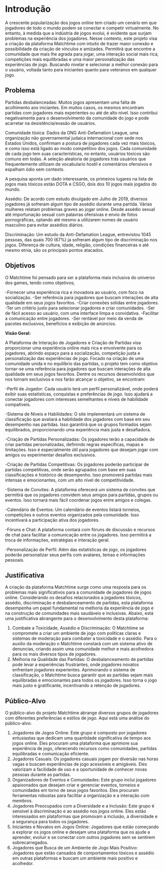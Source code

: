 # Introdução

A crescente popularização dos jogos online tem criado um cenário em que jogadores de todo o mundo podem se conectar e competir virtualmente. No entanto, à medida que a indústria de jogos evolui, é evidente que surjam problemas na experiência dos jogadores. Nesse contexto, este projeto visa a criação da plataforma Matchtime com intuito de trazer maior conexão e possibilidade da criação de vínculos e amizades. Permitirá que encontre a comunidade que mais lhe agrada para jogar, uma interação social mais rica, competições mais equilibradas e uma maior personalização das experiências de jogo. Buscando nivelar e selecionar a melhor conexão para o usuário, voltada tanto para iniciantes quanto para veteranos em qualquer jogo. 

## Problema

Partidas desbalanceadas: Muitos jogos apresentam uma falta de acolhimento aos iniciantes. Em muitos casos, os mesmos encontram partidas com jogadores mais experientes ou até de alto nível. Isso contribui negativamente para o desenvolvimento da comunidade do jogo e pode acarretar na desistência/evasão de usuários.

Comunidade tóxica: Dados da ONG Anti-Defamation League, uma organização não governamental judaica internacional com sede nos Estados Unidos, confirmam a postura de jogadores cada vez mais tóxicos, e como isso está ligado ao modo competitivo dos jogos. Cada comunidade de cada jogo tem suas características, no entanto, usuários tóxicos são comuns em todas. A seleção aleatoria de jogadores trás usuários que frequentemente utilizam de vocabulario hostil e comentários ofensivos e espalham ódio sem contexto.

A pesquisa aponta um dado interessante, os primeiros lugares na lista de jogos mais tóxicos estão DOTA e CSGO, dois dos 10 jogos mais jogados do mundo.

Assédio: De acordo com estudo divulgado em Julho de 2019, diversos jogadores já sofreram algum tipo de assédio durante uma partida. Várias mulheres relatam problemas graves ao jogar online. Desde assédio sexual até importunação sexual com palavras ofensivas e envio de fotos pornográficas, optando até mesmo a utilizarem nomes de usuário masculino para evitar assédios diários.

Discriminação: Um estudo da Anti-Defamation League, entrevistou 1045 pessoas, das quais 700 (67%) ja sofreram algum tipo de discriminação nos jogos. Diferença de cultura, idade, religião, condições financeiras e até mesmo etnia, são os principais pontos atacados.

## Objetivos

O Matchtime foi pensado para ser a plataforma mais inclusiva do universo dos games, tendo como objetivos;

-Fornecer uma experiência rica e inovadora ao usuário, com foco na socialização.
-Ser referência para jogadores que buscam interações de alta qualidade em seus jogos favoritos.
-Criar conexões sólidas entre jogadores.
-Ter um critério justo para selecionar jogadores e criar comunidades.
-Ser de fácil acesso ao usuário, com uma interface limpa e convidativa.
-Facilitar a comunicação entre jogadores.
-Ser rentável por meio da venda de pacotes exclusivos, benefícios e exibição de anúncios.

**Visão Geral:**

A Plataforma de Interação de Jogadores e Criação de Partidas visa proporcionar uma experiência online mais rica e envolvente para os jogadores, abrindo espaço para a socialização, competição justa e personalização das experiências de jogo. Focado na criação de uma comunidade unida e no equilíbrio das partidas, o projeto tem como objetivo tornar-se uma referência para jogadores que buscam interações de alta qualidade em seus jogos favoritos. Dentre os recursos desenvolvidos que nos tornam exclusivos e nos farão alcançar o objetivo, se encontram:

-Perfil de Jogador: Cada usuário terá um perfil personalizável, onde poderá exibir suas estatísticas, conquistas e preferências de jogo. Isso ajudará a conectar jogadores com interesses semelhantes e níveis de habilidade compatíveis.

-Sistema de Níveis e Habilidades: O site implementará um sistema de classificação que avaliará a habilidade dos jogadores com base em seu desempenho nas partidas. Isso garantirá que os grupos formados sejam equilibrados, proporcionando uma experiência mais justa e desafiadora.

-Criação de Partidas Personalizadas: Os jogadores terão a capacidade de criar partidas personalizadas, definindo regras específicas, mapas e limitações. Isso é especialmente útil para jogadores que desejam jogar com amigos ou experimentar desafios exclusivos.

-Criação de Partidas Competitivas: Os jogadores poderão participar de partidas competitivas, onde serão agrupados com base em suas classificações e histórico de desempenho. Isso promoverá partidas mais intensas e emocionantes, com um alto nível de competitividade.

-Sistema de Convites: A plataforma oferecerá um sistema de convites que permitirá que os jogadores convidem seus amigos para partidas, grupos ou eventos. Isso tornará mais fácil coordenar jogos entre amigos e colegas.

-Calendário de Eventos: Um calendário de eventos listará torneios, competições e outros eventos organizados pela comunidade. Isso incentivará a participação ativa dos jogadores.

-Fóruns e Chat: A plataforma contará com fóruns de discussão e recursos de chat para facilitar a comunicação entre os jogadores. Isso permitirá a troca de informações, estratégias e interação geral.

-Personalização de Perfil: Além das estatísticas de jogo, os jogadores poderão personalizar seus perfis com avatares, temas e informações pessoais.

## Justificativa

A criação da plataforma Matchtime surge como uma resposta para os problemas mais significativos para a comunidade de jogadores de jogos online. Considerando os desafios relacionados a jogadores tóxicos, assédio, discriminação e desbalanceamento de partidas, esta plataforma desempenha um papel fundamental na melhoria da experiência de jogo e na construção de comunidades mais saudáveis e inclusivas. Abaixo, está uma justificativa abrangente para o desenvolvimento desta plataforma:

1. Combate a Toxicidade, Assédio e Discriminação: O Matchtime se compromete a criar um ambiente de jogo com políticas claras e sistemas de moderação para combater a toxicidade e o assédio. Para o auxilio da moderação o Matchtime constará com um sistema ativo de denuncias, criando assim uma comunidade melhor e mais acolhedora para os mais diversos tipos de jogadores.
2. Melhoria na Qualidade das Partidas: O desbalanceamento de partidas pode levar a experiências frustrantes, onde jogadores novatos enfrentam jogadores experientes.
Aprimorando o sistema de classificação, o Matchtime busca garantir que as partidas sejam mais equilibradas e emocionantes para todos os jogadores. Isso torna o jogo mais justo e gratificante, incentivando a retenção de jogadores.


## Público-Alvo

O público-alvo do projeto Matchtime abrange diversos grupos de jogadores com diferentes preferências e estilos de jogo. Aqui está uma análise do público-alvo:
1. Jogadores de Jogos Online: Este grupo é composto por jogadores entusiastas que dedicam uma quantidade significativa de tempo aos jogos online. Eles procuram uma plataforma que aprimore sua experiência de jogo, oferecendo recursos como comunidades, partidas equilibradas e comunicação eficiente.
2. Jogadores Casuais: Os jogadores casuais jogam por diversão nas horas vagas e buscam experiências de jogo acessíveis e amigáveis. Eles valorizam a facilidade de uso e a oportunidade de conhecer novas pessoas durante as partidas.
3.  Organizadores de Eventos e Comunidades: Este grupo inclui jogadores apaixonados que desejam criar e gerenciar eventos, torneios e comunidades em torno de seus jogos favoritos. Eles procuram ferramentas robustas para facilitar a organização e a interação com membros.
4.  Jogadores Preocupados com a Diversidade e a Inclusão: Este grupo é sensível à discriminação e ao assédio nos jogos online. Eles estão interessados em plataformas que promovam a inclusão, a diversidade e a segurança para todos os jogadores.
5.  Iniciantes e Novatos em Jogos Online: Jogadores que estão começando a explorar os jogos online e desejam uma plataforma que os ajude a aprender, evoluir e se conectar com outros jogadores sem se sentirem sobrecarregados.
6.  Jogadores que Busca de um Ambiente de Jogo Mais Positivo: Jogadores que estão cansados de comportamentos tóxicos e assédio em outras plataformas e buscam um ambiente mais positivo e acolhedor.


